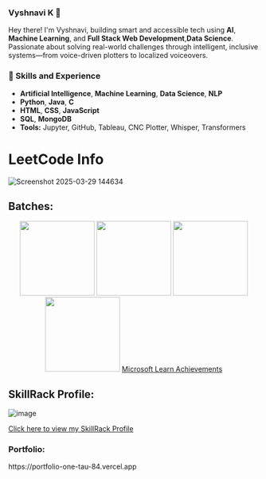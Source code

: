 
### Vyshnavi K 👋

Hey there! I'm Vyshnavi, building smart and accessible tech using **AI**, **Machine Learning**, and **Full Stack Web Development**,**Data Science**. Passionate about solving real-world challenges through intelligent, inclusive systems—from voice-driven plotters to localized voiceovers.

### 🚀 Skills and Experience

* **Artificial Intelligence**, **Machine Learning**, **Data Science**, **NLP**
* **Python**, **Java**, **C**
* **HTML**, **CSS**, **JavaScript**
* **SQL**, **MongoDB**
* **Tools:** Jupyter, GitHub, Tableau, CNC Plotter, Whisper, Transformers


# LeetCode Info

![Screenshot 2025-03-29 144634](https://github.com/user-attachments/assets/b1479776-e4e4-4e36-8a05-a320ea05916e)


## Batches:

<p align="center">
  <img src="https://github.com/user-attachments/assets/4cf61f5c-c789-4e4b-af72-54cf536fc414" width="150" />
  <img src="https://github.com/user-attachments/assets/83d37422-560c-424d-8f67-5d72c03b9e13" width="150" />
  <img src="https://github.com/user-attachments/assets/b35b5f46-ebd7-46a8-bd06-67377c8015e6" width="150" />
  <img src="https://github.com/user-attachments/assets/7395dafa-13b2-4848-900f-c7ed703db7fb" width="150" />
 <a href="https://learn.microsoft.com/en-us/users/vyshnavik-0501/achievements/dc4rqfvj" target="_blank">
  Microsoft Learn Achievements
</a>




## SkillRack Profile:
![image](https://github.com/user-attachments/assets/10b50e67-1767-4d6b-a844-bde3446d8658)

[Click here to view my SkillRack Profile](http://www.skillrack.com/profile/483034/1cae2f830a0663b1154ef17dc9dc5a9f913769b7)

<h3><b>Portfolio:</b></h3>
https://portfolio-one-tau-84.vercel.app
